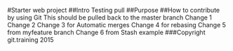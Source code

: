 #Starter web project
##Intro
Testing pull
##Purpose
##How to contribute
by using Git
This should be pulled back to the master branch
Change 1
Change 2
Change 3 for Automatic merges
Change 4 for rebasing
Change 5 from myfeature branch
Change 6 from Stash example
###Copyright
git.training 2015